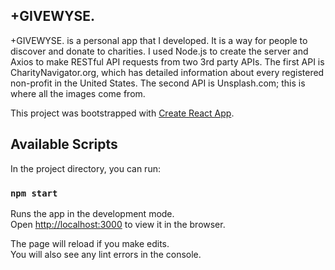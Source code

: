## +GIVEWYSE.

+GIVEWYSE. is a personal app that I developed. It is a way for people to discover and donate to charities. I used Node.js to create the server and Axios to make RESTful API requests from two 3rd party APIs. The first API is CharityNavigator.org, which has detailed information about every registered non-profit in the United States. The second API is Unsplash.com; this is where all the images come from. 



This project was bootstrapped with [Create React App](https://github.com/facebook/create-react-app).

## Available Scripts

In the project directory, you can run:

### `npm start`

Runs the app in the development mode.<br>
Open [http://localhost:3000](http://localhost:3000) to view it in the browser.

The page will reload if you make edits.<br>
You will also see any lint errors in the console.


